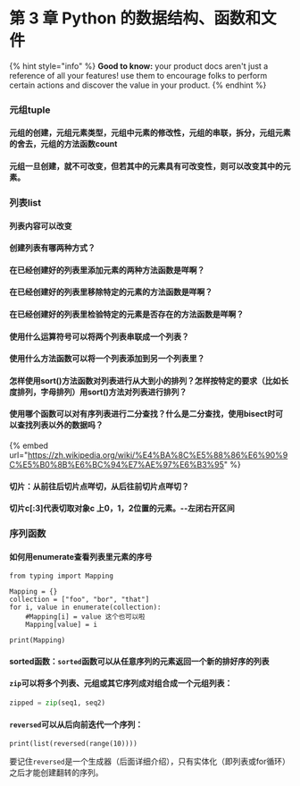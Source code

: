 # 第 3 章 Python 的数据结构、函数和文件

{% hint style="info" %}
**Good to know:** your product docs aren't just a reference of all your features! use them to encourage folks to perform certain actions and discover the value in your product.
{% endhint %}

### 元组tuple

#### 元组的创建，元组元素类型，元组中元素的修改性，元组的串联，拆分，元组元素的舍去，元组的方法函数count

#### 元组一旦创建，就不可改变，但若其中的元素具有可改变性，则可以改变其中的元素。

### 列表list

#### 列表内容可以改变

#### 创建列表有哪两种方式？

#### 在已经创建好的列表里添加元素的两种方法函数是咩啊？

#### 在已经创建好的列表里移除特定的元素的方法函数是咩啊？

#### 在已经创建好的列表里检验特定的元素是否存在的方法函数是咩啊？

#### 使用什么运算符号可以将两个列表串联成一个列表？

#### 使用什么方法函数可以将一个列表添加到另一个列表里？

#### 怎样使用sort()方法函数对列表进行从大到小的排列？怎样按特定的要求（比如长度排列，字母排列）用sort()方法对列表进行排列？

#### 使用哪个函数可以对有序列表进行二分查找？什么是二分查找，使用bisect时可以查找列表以外的数据吗？

{% embed url="https://zh.wikipedia.org/wiki/%E4%BA%8C%E5%88%86%E6%90%9C%E5%B0%8B%E6%BC%94%E7%AE%97%E6%B3%95" %}

#### 切片：从前往后切片点咩切，从后往前切片点咩切？

#### 切片c\[:3]代表切取对象c 上0，1，2位置的元素。--左闭右开区间

### 序列函数

#### 如何用enumerate查看列表里元素的序号

```
from typing import Mapping

Mapping = {}
collection = ["foo", "bor", "that"]
for i, value in enumerate(collection):
    #Mapping[i] = value 这个也可以啦
    Mapping[value] = i

print(Mapping)
```

#### sorted函数：`sorted`函数可以从任意序列的元素返回一个新的排好序的列表

#### `zip`可以将多个列表、元组或其它序列成对组合成一个元组列表：

```python
zipped = zip(seq1, seq2)
```

#### `reversed`可以从后向前迭代一个序列：

`print(list(reversed(range(10))))`

要记住`reversed`是一个生成器（后面详细介绍），只有实体化（即列表或for循环）之后才能创建翻转的序列。

